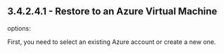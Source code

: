 ## 3.4.2.4.1 - Restore to an Azure Virtual Machine





options:

First, you need to select an existing Azure account or create a new one.

